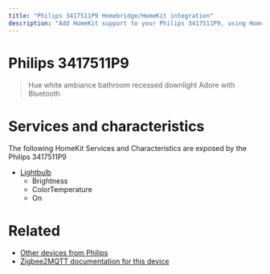 ```yaml
---
title: "Philips 3417511P9 Homebridge/HomeKit integration"
description: "Add HomeKit support to your Philips 3417511P9, using Homebridge, Zigbee2MQTT and homebridge-z2m."
---
```

<!---
This file has been GENERATED using src/docgen/docgen.ts
DO NOT EDIT THIS FILE MANUALLY!
-->
# Philips 3417511P9
> Hue white ambiance bathroom recessed downlight Adore with Bluetooth


# Services and characteristics
The following HomeKit Services and Characteristics are exposed by
the Philips 3417511P9

* [Lightbulb](../../light.md)
  * Brightness
  * ColorTemperature
  * On


# Related
* [Other devices from Philips](../index.md#philips)
* [Zigbee2MQTT documentation for this device](https://www.zigbee2mqtt.io/devices/3417511P9.html)